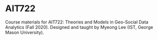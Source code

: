 # AIT722
Course materials for AIT722: Theories and Models in Geo-Social Data Analytics (Fall 2020).
Designed and taught by Myeong Lee (IST, George Mason University).
